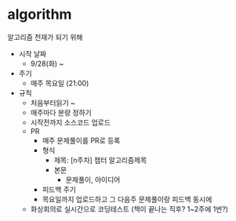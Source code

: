 # algorithm
알고리즘 천재가 되기 위해 


- 시작 날짜 
  - 9/28(화) ~ 
- 주기 
  - 매주 목요일 (21:00)
- 규칙 
  - 처음부터읽기 ~
  - 매주마다 분량 정하기
  - 시작전까지 소스코드 업로드
  - PR
    - 매주 문제풀이를 PR로 등록
    - 형식
      - 제목: [n주차] 챕터 알고리즘제목 
      - 본문
        - 문제풀이, 아이디어
    - 피드백 주기  
    - 목요일까지 업로드하고 그 다음주 문제풀이랑 피드백 동시에
  - 화상회의로 실시간으로 코딩테스트 (책이 끝나는 직후? 1~2주에 1번?)
